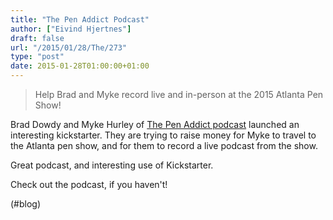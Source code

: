 ```yaml
---
title: "The Pen Addict Podcast"
author: ["Eivind Hjertnes"]
draft: false
url: "/2015/01/28/The/273"
type: "post"
date: 2015-01-28T01:00:00+01:00
---
```


> Help Brad and Myke record live and in-person at the 2015 Atlanta Pen
> Show!

Brad Dowdy and Myke Hurley of [The Pen
Addict podcast](http://relay.fm/penaddict) launched an interesting kickstarter. They are trying to
raise money for Myke to travel to the Atlanta pen show, and for them to
record a live podcast from the show.

Great podcast, and interesting use of Kickstarter.

Check out the podcast, if you haven't!

(#blog)
